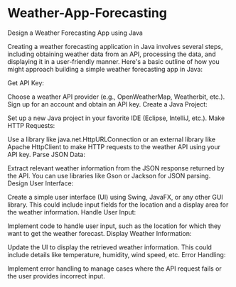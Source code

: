 # Weather-App-Forecasting
Design a Weather Forecasting App using Java


Creating a weather forecasting application in Java involves several steps, including obtaining weather data from an API, processing the data, and displaying it in a user-friendly manner. Here's a basic outline of how you might approach building a simple weather forecasting app in Java:

Get API Key:

Choose a weather API provider (e.g., OpenWeatherMap, Weatherbit, etc.).
Sign up for an account and obtain an API key.
Create a Java Project:

Set up a new Java project in your favorite IDE (Eclipse, IntelliJ, etc.).
Make HTTP Requests:

Use a library like java.net.HttpURLConnection or an external library like Apache HttpClient to make HTTP requests to the weather API using your API key.
Parse JSON Data:

Extract relevant weather information from the JSON response returned by the API. You can use libraries like Gson or Jackson for JSON parsing.
Design User Interface:

Create a simple user interface (UI) using Swing, JavaFX, or any other GUI library. This could include input fields for the location and a display area for the weather information.
Handle User Input:

Implement code to handle user input, such as the location for which they want to get the weather forecast.
Display Weather Information:

Update the UI to display the retrieved weather information. This could include details like temperature, humidity, wind speed, etc.
Error Handling:

Implement error handling to manage cases where the API request fails or the user provides incorrect input.
